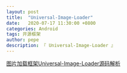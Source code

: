 ```yaml
---
layout: post
title:  "Universal-Image-Loader"
date:   2020-07-17 11:30:00 +0800
categories: Android
tags: 开源框架
author: pepe
description: 『 Universal-Image-Loader 』
---
```


[图片加载框架Universal-Image-Loader源码解析](https://mp.weixin.qq.com/s/WYtMjYY1mO0VxqrRpXRTPQ)


